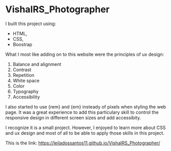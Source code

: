 # VishalRS_Photographer

I built this project using:
- HTML,
- CSS,
- Boostrap

What I most like adding on to this website were the principles of ux design:

1. Balance and alignment
2. Contrast
3. Repetition
4. White space
5. Color
6. Typography
7. Accessibility 


I also started to use {rem} and {em} insteady of pixels when styling the web page. 
It was a great experience to add this particulary skill to control the responsive design in different screen sizes and add accessibity.

I recognize it is a small project. However, I enjoyed to learn more about CSS and ux design and most of all to be able to apply those skills in this project.

This is the link: https://leiladossantos11.github.io/VishalRS_Photographer/


